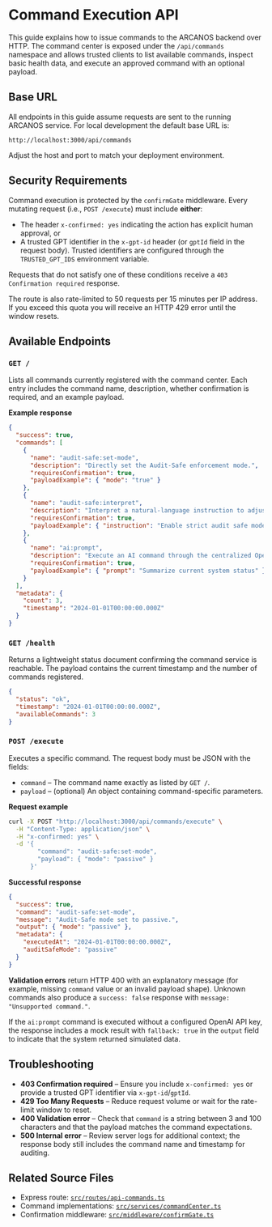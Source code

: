 # Command Execution API

This guide explains how to issue commands to the ARCANOS backend over HTTP. The command
center is exposed under the `/api/commands` namespace and allows trusted clients to list
available commands, inspect basic health data, and execute an approved command with an
optional payload.

## Base URL

All endpoints in this guide assume requests are sent to the running ARCANOS service.
For local development the default base URL is:

```
http://localhost:3000/api/commands
```

Adjust the host and port to match your deployment environment.

## Security Requirements

Command execution is protected by the `confirmGate` middleware. Every mutating request
(i.e., `POST /execute`) must include **either**:

- The header `x-confirmed: yes` indicating the action has explicit human approval, or
- A trusted GPT identifier in the `x-gpt-id` header (or `gptId` field in the request
  body). Trusted identifiers are configured through the `TRUSTED_GPT_IDS` environment
  variable.

Requests that do not satisfy one of these conditions receive a `403 Confirmation required`
response.

The route is also rate-limited to 50 requests per 15 minutes per IP address. If you exceed
this quota you will receive an HTTP 429 error until the window resets.

## Available Endpoints

### `GET /`

Lists all commands currently registered with the command center. Each entry includes the
command name, description, whether confirmation is required, and an example payload.

**Example response**

```json
{
  "success": true,
  "commands": [
    {
      "name": "audit-safe:set-mode",
      "description": "Directly set the Audit-Safe enforcement mode.",
      "requiresConfirmation": true,
      "payloadExample": { "mode": "true" }
    },
    {
      "name": "audit-safe:interpret",
      "description": "Interpret a natural-language instruction to adjust Audit-Safe mode.",
      "requiresConfirmation": true,
      "payloadExample": { "instruction": "Enable strict audit safe mode" }
    },
    {
      "name": "ai:prompt",
      "description": "Execute an AI command through the centralized OpenAI routing pipeline.",
      "requiresConfirmation": true,
      "payloadExample": { "prompt": "Summarize current system status" }
    }
  ],
  "metadata": {
    "count": 3,
    "timestamp": "2024-01-01T00:00:00.000Z"
  }
}
```

### `GET /health`

Returns a lightweight status document confirming the command service is reachable. The
payload contains the current timestamp and the number of commands registered.

```json
{
  "status": "ok",
  "timestamp": "2024-01-01T00:00:00.000Z",
  "availableCommands": 3
}
```

### `POST /execute`

Executes a specific command. The request body must be JSON with the fields:

- `command` – The command name exactly as listed by `GET /`.
- `payload` – (optional) An object containing command-specific parameters.

**Request example**

```bash
curl -X POST "http://localhost:3000/api/commands/execute" \
  -H "Content-Type: application/json" \
  -H "x-confirmed: yes" \
  -d '{
        "command": "audit-safe:set-mode",
        "payload": { "mode": "passive" }
      }'
```

**Successful response**

```json
{
  "success": true,
  "command": "audit-safe:set-mode",
  "message": "Audit-Safe mode set to passive.",
  "output": { "mode": "passive" },
  "metadata": {
    "executedAt": "2024-01-01T00:00:00.000Z",
    "auditSafeMode": "passive"
  }
}
```

**Validation errors** return HTTP 400 with an explanatory message (for example, missing
`command` value or an invalid payload shape). Unknown commands also produce a `success:
false` response with `message: "Unsupported command."`.

If the `ai:prompt` command is executed without a configured OpenAI API key, the response
includes a mock result with `fallback: true` in the `output` field to indicate that the
system returned simulated data.

## Troubleshooting

- **403 Confirmation required** – Ensure you include `x-confirmed: yes` or provide a
  trusted GPT identifier via `x-gpt-id`/`gptId`.
- **429 Too Many Requests** – Reduce request volume or wait for the rate-limit window to
  reset.
- **400 Validation error** – Check that `command` is a string between 3 and 100 characters
  and that the payload matches the command expectations.
- **500 Internal error** – Review server logs for additional context; the response body
  still includes the command name and timestamp for auditing.

## Related Source Files

- Express route: [`src/routes/api-commands.ts`](../../src/routes/api-commands.ts)
- Command implementations: [`src/services/commandCenter.ts`](../../src/services/commandCenter.ts)
- Confirmation middleware: [`src/middleware/confirmGate.ts`](../../src/middleware/confirmGate.ts)
